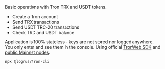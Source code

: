Basic operations with Tron TRX and USDT tokens.
- Create a Tron account
- Send TRX transactions
- Send USDT TRC-20 transactions
- Check TRC and USDT balance

Application is 100% stateless - keys are not stored nor logged anywhere. You only enter and see them in the console.
Using official [TronWeb SDK](https://developers.tron.network/docs/tronweb-1) and [public Mainnet nodes](https://developers.tron.network/docs/networks#public-node).

```
npx @logrus/tron-cli
```

